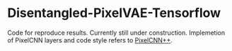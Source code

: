 # Disentangled-PixelVAE-Tensorflow

Code for reproduce results.
Currently still under construction.
Implemetion of PixelCNN layers and code style refers to [PixelCNN++](https://github.com/openai/pixel-cnn).

